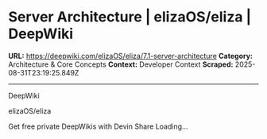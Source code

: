 # Server Architecture | elizaOS/eliza | DeepWiki

**URL:** https://deepwiki.com/elizaOS/eliza/7.1-server-architecture
**Category:** Architecture & Core Concepts
**Context:** Developer Context
**Scraped:** 2025-08-31T23:19:25.849Z

---

DeepWiki

elizaOS/eliza

Get free private DeepWikis with
Devin
Share
Loading...
